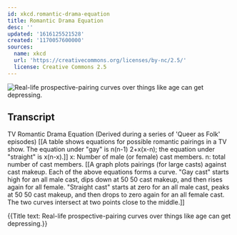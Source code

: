```yaml
---
id: xkcd.romantic-drama-equation
title: Romantic Drama Equation
desc: ''
updated: '1616125521528'
created: '1170057600000'
sources:
  name: xkcd
  url: 'https://creativecommons.org/licenses/by-nc/2.5/'
  license: Creative Commons 2.5
---
```

![Real-life prospective-pairing curves over things like age can get depressing.](https://imgs.xkcd.com/comics/romantic_drama_equation.png)

## Transcript
TV Romantic Drama Equation
(Derived during a series of 'Queer as Folk' episodes)
[[A table shows equations for possible romantic pairings in a TV show. The equation under "gay" is n(n-1)
2+x(x-n); the equation under "straight" is x(n-x).]]
x: Number of male (or female) cast members.
n: total number of cast members.
[[A graph plots pairings (for large casts) against cast makeup. Each of the above equations forms a curve.
"Gay cast" starts high for an all male cast, dips down at 50
50 cast makeup, and then rises again for all female.
"Straight cast" starts at zero for an all male cast, peaks at 50
50 cast makeup, and then drops to zero again for an all female cast.
The two curves intersect at two points close to the middle.]]

{{Title text: Real-life prospective-pairing curves over things like age can get depressing.}}
